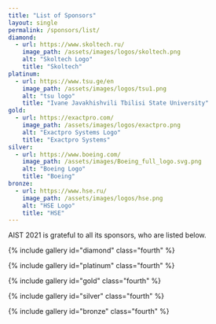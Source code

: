 ```yaml
---
title: "List of Sponsors"
layout: single
permalink: /sponsors/list/
diamond:
  - url: https://www.skoltech.ru/
    image_path: /assets/images/logos/skoltech.png
    alt: "Skoltech Logo"
    title: "Skoltech"
platinum:
  - url: https://www.tsu.ge/en
    image_path: /assets/images/logos/tsu1.png
    alt: "tsu logo"
    title: "Ivane Javakhishvili Tbilisi State University"
gold:
  - url: https://exactpro.com/
    image_path: /assets/images/logos/exactpro.png
    alt: "Exactpro Systems Logo"
    title: "Exactpro Systems"
silver:
  - url: https://www.boeing.com/
    image_path: /assets/images/Boeing_full_logo.svg.png
    alt: "Boeing Logo"
    title: "Boeing"
bronze:
  - url: https://www.hse.ru/
    image_path: /assets/images/logos/hse.png
    alt: "HSE Logo"
    title: "HSE"
---
```


AIST 2021 is grateful to all its sponsors, who are listed below.

{% include gallery id="diamond" class="fourth" %}

{% include gallery id="platinum" class="fourth" %}

{% include gallery id="gold" class="fourth" %}

{% include gallery id="silver" class="fourth" %}

{% include gallery id="bronze" class="fourth" %}
